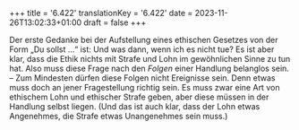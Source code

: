 +++
title = '6.422'
translationKey = '6.422'
date = 2023-11-26T13:02:33+01:00
draft = false
+++

Der erste Gedanke bei der Aufstellung eines ethischen Gesetzes von der Form „Du sollst …“ ist: Und was dann, wenn ich es nicht tue? Es ist aber klar, dass die Ethik nichts mit Strafe und Lohn im gewöhnlichen Sinne zu tun hat. Also muss diese Frage nach den <em class="germph">Folgen</em> einer Handlung belanglos sein. – Zum Mindesten dürfen diese Folgen nicht Ereignisse sein. Denn etwas muss doch an jener Fragestellung richtig sein. Es muss zwar eine Art von ethischem Lohn und ethischer Strafe geben, aber diese müssen in der Handlung selbst liegen.
(Und das ist auch klar, dass der Lohn etwas Angenehmes, die Strafe etwas Unangenehmes sein muss.)
